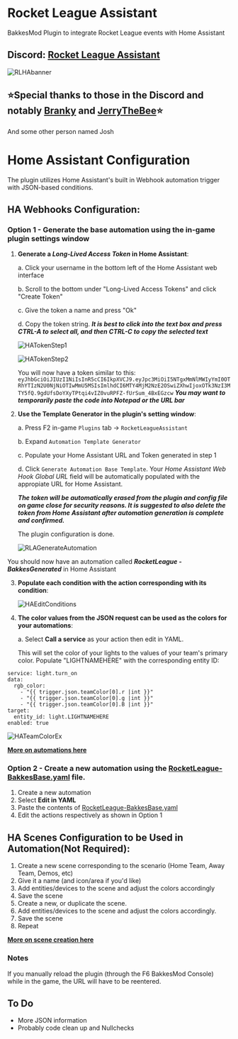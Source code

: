 # Rocket League Assistant
BakkesMod Plugin to integrate Rocket League events with Home Assistant

## Discord: [Rocket League Assistant](https://discord.gg/8bNkhCmQXe)

![RLHAbanner](https://user-images.githubusercontent.com/23534272/175837042-8db1aea4-214a-4e69-92ab-2c4c705ffeda.png)

## ⭐Special thanks to those in the Discord and notably [Branky](https://github.com/ItsBranK) and [JerryTheBee](https://github.com/ubelhj)⭐
And some other person named Josh

# Home Assistant Configuration
The plugin utilizes Home Assistant's built in Webhook automation trigger with JSON-based conditions.

## HA Webhooks Configuration:

### Option 1 - Generate the base automation using the in-game plugin settings window

1. **Generate a _Long-Lived Access Token_ in Home Assistant**:

   a. Click your username in the bottom left of the Home Assistant web interface
   
   b. Scroll to the bottom under "Long-Lived Access Tokens" and click "Create Token"
   
   c. Give the token a name and press "Ok"
   
   d. Copy the token string. ***It is best to click into the text box and press CTRL-A to select all, and then CTRL-C to copy the selected text***
	
	![HATokenStep1](https://user-images.githubusercontent.com/23534272/234130854-5aafac64-c6b8-47bc-ab5d-90625b864032.png)
    
	![HATokenStep2](https://user-images.githubusercontent.com/23534272/234130913-ce4de667-c4f3-452b-8b1e-2f70fc499f34.png)
	
   You will now have a token similar to this:
   ```eyJhbGciOiJIUzI1NiIsInR5cCI6IkpXVCJ9.eyJpc3MiOiI5NTgxMmNlMWIyYmI0OTRhYTIzN2U0NjNiOTIwMmU5MSIsImlhdCI6MTY4MjM2NzE2OSwiZXhwIjoxOTk3NzI3MTY5fQ.9gdUfsDoYXyTPtqi4vIZ0vuRPFZ-fUrSum_4BxEGzcw```
   ***You may want to temporarily paste the code into Notepad or the URL bar***

2. **Use the Template Generator in the plugin's setting window**:


   a. Press F2 in-game `Plugins` tab -> `RocketLeagueAssistant`
   
   b. Expand `Automation Template Generator`
   
   c. Populate your Home Assistant URL and Token generated in step 1
   
   d. Click `Generate Automation Base Template`. Your *Home Assistant Web Hook Global URL* field will be automatically populated with the appropiate URL for Home Assistant. 
    
   ***The token will be automatically erased from the plugin and config file on game close for security reasons. It is suggested to also delete the token from Home Assistant after automation generation is complete and confirmed.***

   The plugin configuration is done.
    
   ![RLAGenerateAutomation](https://user-images.githubusercontent.com/23534272/234132236-41fd50aa-6467-49c1-b320-dde76c58b682.png)


 You should now have an automation called ***RocketLeague - BakkesGenerated*** in Home Assistant

3. **Populate each condition with the action corresponding with its condition**:

   ![HAEditConditions](https://user-images.githubusercontent.com/23534272/234131005-bc842736-7ef7-4704-ac5e-f133c3adb462.png)


4. **The color values from the JSON request can be used as the colors for your automations**:
	
	a. Select **Call a service** as your action then edit in YAML.
	
	This will set the color of your lights to the values of your team's primary color. Populate "LIGHTNAMEHERE" with the corresponding entity ID:

```
service: light.turn_on
data:
  rgb_color:
    - "{{ trigger.json.teamColor[0].r |int }}"
    - "{{ trigger.json.teamColor[0].g |int }}"
    - "{{ trigger.json.teamColor[0].B |int }}"
target:
  entity_id: light.LIGHTNAMEHERE
enabled: true
```

![HATeamColorEx](https://user-images.githubusercontent.com/23534272/234131035-115831c2-e365-44be-be14-7884b1da742b.png)

	
	
[**More on automations here**](https://www.home-assistant.io/docs/automation/)	

### Option 2 - Create a new automation using the [**RocketLeague-BakkesBase.yaml**](RocketLeague-BakkesBase.yaml) file.

1. Create a new automation
2. Select **Edit in YAML**
3. Paste the contents of [RocketLeague-BakkesBase.yaml](RocketLeague-BakkesBase.yaml)
4. Edit the actions respectively as shown in Option 1


## HA Scenes Configuration to be Used in Automation(Not Required):

1. Create a new scene corresponding to the scenario (Home Team, Away Team, Demos, etc)
2. Give it a name (and icon/area if you'd like)
3. Add entities/devices to the scene and adjust the colors accordingly
4. Save the scene
5. Create a new, or duplicate the scene.
6. Add entities/devices to the scene and adjust the colors accordingly.
7. Save the scene
8. Repeat

[**More on scene creation here**](https://www.home-assistant.io/integrations/scene/)

### Notes

If you manually reload the plugin (through the F6 BakkesMod Console) while in the game, the URL will have to be reentered.

## To Do

* More JSON information
* Probably code clean up and Nullchecks
